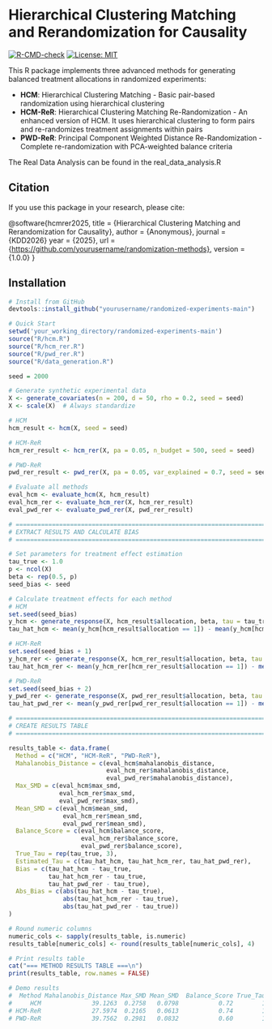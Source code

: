 # Hierarchical Clustering Matching and Rerandomization for Causality

[![R-CMD-check](https://github.com/yourusername/randomized-experiments/workflows/R-CMD-check/badge.svg)](https://github.com/yourusername/randomized-experiments/actions)
[![License: MIT](https://img.shields.io/badge/License-MIT-yellow.svg)](https://opensource.org/licenses/MIT)

This R package implements three advanced methods for generating balanced treatment allocations in randomized experiments:

- **HCM**: Hierarchical Clustering Matching - Basic pair-based randomization using hierarchical clustering
- **HCM-ReR**: Hierarchical Clustering Matching Re-Randomization - An enhanced version of HCM. It uses hierarchical clustering to form pairs and re-randomizes treatment assignments within pairs 
- **PWD-ReR**: Principal Component Weighted Distance Re-Randomization - Complete re-randomization with PCA-weighted balance criteria

The Real Data Analysis can be found in the real_data_analysis.R

## Citation
If you use this package in your research, please cite:

@software{hcmrer2025,
  title = {Hierarchical Clustering Matching and Rerandomization for Causality},
  author = {Anonymous},
  journal = {KDD2026}
  year = {2025},
  url = {https://github.com/yourusername/randomization-methods},
  version = {1.0.0}
}

## Installation

```r
# Install from GitHub
devtools::install_github("yourusername/randomized-experiments-main")

# Quick Start
setwd('your_working_directory/randomized-experiments-main')
source("R/hcm.R")
source("R/hcm_rer.R")
source("R/pwd_rer.R")
source("R/data_generation.R")

seed = 2000

# Generate synthetic experimental data
X <- generate_covariates(n = 200, d = 50, rho = 0.2, seed = seed)
X <- scale(X)  # Always standardize

# HCM
hcm_result <- hcm(X, seed = seed)

# HCM-ReR
hcm_rer_result <- hcm_rer(X, pa = 0.05, n_budget = 500, seed = seed)

# PWD-ReR
pwd_rer_result <- pwd_rer(X, pa = 0.05, var_explained = 0.7, seed = seed)

# Evaluate all methods
eval_hcm <- evaluate_hcm(X, hcm_result)
eval_hcm_rer <- evaluate_hcm_rer(X, hcm_rer_result)  
eval_pwd_rer <- evaluate_pwd_rer(X, pwd_rer_result)

# ============================================================================
# EXTRACT RESULTS AND CALCULATE BIAS
# ============================================================================

# Set parameters for treatment effect estimation
tau_true <- 1.0
p <- ncol(X)
beta <- rep(0.5, p)
seed_bias <- seed

# Calculate treatment effects for each method
# HCM
set.seed(seed_bias)
y_hcm <- generate_response(X, hcm_result$allocation, beta, tau = tau_true, seed = seed_bias)
tau_hat_hcm <- mean(y_hcm[hcm_result$allocation == 1]) - mean(y_hcm[hcm_result$allocation == 0])

# HCM-ReR
set.seed(seed_bias + 1)
y_hcm_rer <- generate_response(X, hcm_rer_result$allocation, beta, tau = tau_true, seed = seed_bias + 1)
tau_hat_hcm_rer <- mean(y_hcm_rer[hcm_rer_result$allocation == 1]) - mean(y_hcm_rer[hcm_rer_result$allocation == 0])

# PWD-ReR
set.seed(seed_bias + 2)
y_pwd_rer <- generate_response(X, pwd_rer_result$allocation, beta, tau = tau_true, seed = seed_bias + 2)
tau_hat_pwd_rer <- mean(y_pwd_rer[pwd_rer_result$allocation == 1]) - mean(y_pwd_rer[pwd_rer_result$allocation == 0])

# ============================================================================
# CREATE RESULTS TABLE
# ============================================================================

results_table <- data.frame(
  Method = c("HCM", "HCM-ReR", "PWD-ReR"),
  Mahalanobis_Distance = c(eval_hcm$mahalanobis_distance, 
                           eval_hcm_rer$mahalanobis_distance, 
                           eval_pwd_rer$mahalanobis_distance),
  Max_SMD = c(eval_hcm$max_smd, 
              eval_hcm_rer$max_smd, 
              eval_pwd_rer$max_smd),
  Mean_SMD = c(eval_hcm$mean_smd, 
               eval_hcm_rer$mean_smd, 
               eval_pwd_rer$mean_smd),
  Balance_Score = c(eval_hcm$balance_score, 
                    eval_hcm_rer$balance_score, 
                    eval_pwd_rer$balance_score),
  True_Tau = rep(tau_true, 3),
  Estimated_Tau = c(tau_hat_hcm, tau_hat_hcm_rer, tau_hat_pwd_rer),
  Bias = c(tau_hat_hcm - tau_true, 
           tau_hat_hcm_rer - tau_true, 
           tau_hat_pwd_rer - tau_true),
  Abs_Bias = c(abs(tau_hat_hcm - tau_true), 
               abs(tau_hat_hcm_rer - tau_true), 
               abs(tau_hat_pwd_rer - tau_true))
)

# Round numeric columns
numeric_cols <- sapply(results_table, is.numeric)
results_table[numeric_cols] <- round(results_table[numeric_cols], 4)

# Print results table
cat("=== METHOD RESULTS TABLE ===\n")
print(results_table, row.names = FALSE)

# Demo results
#  Method Mahalanobis_Distance Max_SMD Mean_SMD  Balance_Score True_Tau Estimated_Tau    Bias Abs_Bias
#     HCM              39.1263  0.2758   0.0798           0.72        1        1.0706  0.0706   0.0706
# HCM-ReR              27.5974  0.2165   0.0613           0.74        1        0.9569 -0.0431   0.0431
# PWD-ReR              39.7562  0.2981   0.0832           0.60        1        0.7704 -0.2296   0.2296
